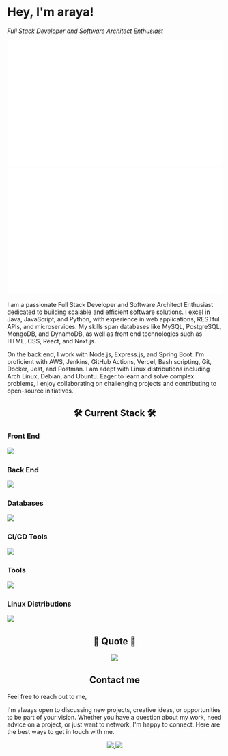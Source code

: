 # Hey, I'm araya!
*Full Stack Developer and Software Architect Enthusiast*

<p align="center">
    <img src="https://raw.githubusercontent.com/arayaroma/github-stats/master/generated/overview.svg#gh-dark-mode-only" />
    <img src="https://raw.githubusercontent.com/arayaroma/github-stats/master/generated/languages.svg#gh-dark-mode-only" />
</p>

<p align="left">
I am a passionate Full Stack Developer and Software Architect Enthusiast dedicated to building scalable and efficient software solutions. I excel in Java, JavaScript, and Python, with experience in web applications, RESTful APIs, and microservices. My skills span databases like MySQL, PostgreSQL, MongoDB, and DynamoDB, as well as front end technologies such as HTML, CSS, React, and Next.js. 

On the back end, I work with Node.js, Express.js, and Spring Boot. I'm proficient with AWS, Jenkins, GitHub Actions, Vercel, Bash scripting, Git, Docker, Jest, and Postman. I am adept with Linux distributions including Arch Linux, Debian, and Ubuntu. Eager to learn and solve complex problems, I enjoy collaborating on challenging projects and contributing to open-source initiatives.
</p>

<h2 align="center">🛠️ Current Stack 🛠️</h2>

<!-- Front End Section-->
<h3 align="left">Front End</h3>
<p align="left">
    <img src="https://skillicons.dev/icons?i=html,css,ts,tailwind,react,next" />
</p>

<!-- Back End Section-->
<h3 align="left">Back End</h3>
<p align="left">
    <img src="https://skillicons.dev/icons?i=java,nodejs,py" />
</p>

<!-- Databases Section-->
<h3 align="left">Databases</h3>
<p align="left">
    <img src="https://skillicons.dev/icons?i=mysql,postgresql,dynamodb,mongo" />
</p>

<!-- CI/CD End Section-->
<h3 align="left">CI/CD Tools</h3>
<p align="left">
    <img src="https://skillicons.dev/icons?i=aws,jenkins,githubactions,vercel" />
</p>

<!-- Tools End Section-->
<h3 align="left">Tools</h3>
<p align="left">
    <img src="https://skillicons.dev/icons?i=bash,git,docker,prisma,jest,postman" />
</p>

<!-- Linux Distributions Section-->
<h3 align="left">Linux Distributions</h3>
<p align="left">
    <img src="https://skillicons.dev/icons?i=arch,debian,ubuntu" />
</p>

<h2 align="center">🌟 Quote 🌟</h2>
<p align="center">
    <img src="https://quotes-github-readme.vercel.app/api?type=vertical&border=true&theme=tokyonight&quote=Non%20est%20ad%20astra%20mollis%20e%20terris%20via&author=Seneca">
</p>

<h2 align="center">Contact me</h2>
<p align="left">
Feel free to reach out to me,

I'm always open to discussing new projects, creative ideas, or opportunities to be part of your vision. Whether you have a question about my work, need advice on a project, or just want to network, I'm happy to connect. Here are the best ways to get in touch with me.
</p>

<p align="center">
    <a href="mailto:daniel.araya.roman@est.una.ac.cr">
        <img src="https://skillicons.dev/icons?i=gmail" />
    </a>
    <a href="https://github.com/arayaroma">
        <img src="https://skillicons.dev/icons?i=github" />
    </a>
</p>
<br/>